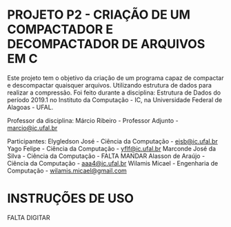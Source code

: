 # PROJETO P2 - CRIAÇÃO DE UM COMPACTADOR E DECOMPACTADOR DE ARQUIVOS EM C

Este projeto tem o objetivo da criação de um programa capaz de compactar e descompactar quaisquer arquivos. Utilizando estrutura de dados para realizar a compressão. Foi feito durante a disciplina: Estrutura de Dados do período 2019.1 no Instituto da Computação - IC, na Universidade Federal de Alagoas - UFAL.

Professor da disciplina: 
Márcio Ribeiro          - Professor Adjunto           - marcio@ic.ufal.br

Participantes:
Elygledson José         - Ciência da Computação       - ejsb@ic.ufal.br
Yago Felipe             - Ciência da Computação       - yflf@ic.ufal.br
Marconde José da Silva  - Ciência da Computação       - FALTA MANDAR
Alasson de Araújo       - Ciência da Computação       - aaa4@ic.ufal.br
Wilamis Micael          - Engenharia de Computação    - wilamis.micael@gmail.com

# INSTRUÇÕES DE USO


FALTA DIGITAR



